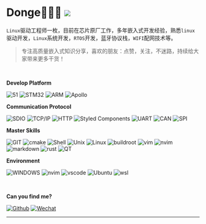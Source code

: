 # Donge🧑🏻‍💻 ![](https://visitor-badge.laobi.icu/badge?page_id=uniondong.uniondong.github.io)

`Linux`驱动工程师一枚，目前在芯片原厂工作，多年嵌入式开发经验，熟悉`linux`驱动开发，`Linux`系统开发，`RTOS`开发，蓝牙协议栈，`WIFI`配网技术等。 

> 专注高质量嵌入式知识分享，喜欢的朋友：点赞，关注，不迷路，持续给大家带来更多干货！

&nbsp;

**Develop Platform**

<p>
  <img alt="51" src="https://img.shields.io/badge/-51-45b8d8?style=flat-square&logo=42&logoColor=white" />
  <img alt="STM32" src="https://img.shields.io/badge/-STM32-000000?style=flat-square&logo=STMicroelectronics&logoColor=white" />
  <img alt="ARM"
    src="https://img.shields.io/badge/-ARM-007ACC?style=flat-square&logo=Arm&logoColor=white" />
  <img alt="Apollo"
    src="https://img.shields.io/badge/-SOC-311C87?style=flat-square&logo=society6&logoColor=white" />
</p>


**Communication Protocol**

<p>
    <img alt="SDIO" src="https://img.shields.io/badge/-SDIO-E10098?style=flat-square&logo=codio&logoColor=white" />
      <img alt="TCP/IP" src="https://img.shields.io/badge/-TCP/IP-ea2845?style=flat-square&logo=trpc&logoColor=white" />
 <img alt="HTTP" src="https://img.shields.io/badge/-HTTP-CC6699?style=flat-square&logo=aiohttp&logoColor=white" />
<img alt="Styled Components"
    src="https://img.shields.io/badge/-IIC-db7092?style=flat-square&logo=icq&logoColor=white" />
<img alt="UART" src="https://img.shields.io/badge/-UART-CB3837?style=flat-square&logo=dart&logoColor=white" />
<img alt="CAN" src="https://img.shields.io/badge/-CAN-E34F26?style=flat-square&logo=canonical&logoColor=white" />
<img alt="SPI"
    src="https://img.shields.io/badge/-SPI-EC4A3F?style=flat-square&logo=spinnaker&logoColor=white" />
</p>


**Master Skills**

<p>
    <img alt="GIT"
    src="https://img.shields.io/badge/-GIT-F7B93E?style=flat-square&logo=git&logoColor=black" />
    <img alt="cmake" src="https://img.shields.io/badge/-Cmake-50B3D0?style=flat-square&logo=cmake&logoColor=white" />
<img alt="Shell" src="https://img.shields.io/badge/-Shell-81A3F9?style=flat-square&logo=Shell&logoColor=white" />
<img alt="Unix" src="https://img.shields.io/badge/-Unix-5BA17F?style=flat-square&logo=nixos&logoColor=white" />
  <img alt="Linux"
    src="https://img.shields.io/badge/-Linux-13aa52?style=flat-square&logo=linux&logoColor=white" />
  <img alt="buildroot" src="https://img.shields.io/badge/-buildroot-000000?style=flat-square&logo=buildkite&logoColor=white" />
  <img alt="vim" src="https://img.shields.io/badge/-vim-EB543A?style=flat-square&logo=vim&logoColor=white" />
  <img alt="nvim" src="https://img.shields.io/badge/NeoVim-649047?style=flat-square&logo=neovim&logoColor=ffffff" />
      <img alt="markdown" src="https://img.shields.io/badge/-Markdown-61DAFB?style=flat-square&logo=markdown&logoColor=white" />
  <img alt="rust" src="https://img.shields.io/badge/-RUST-1793D1?style=flat-square&logo=rust&logoColor=white" />
  <img alt="QT" src="https://img.shields.io/badge/-QT-61DAFB?style=flat-square&logo=QT&logoColor=white" />
</p>


**Environment**

<p>
  <img alt="WINDOWS" src="https://img.shields.io/badge/-Windows-333?style=flat-square&logo=Windows&logoColor=white" />
  <img alt="nvim" src="https://img.shields.io/badge/NeoVim-649047?style=flat-square&logo=neovim&logoColor=ffffff" />
  <img alt="vscode" src="https://img.shields.io/badge/Visual%20Studio%20Code-blue?style=flat-square&logo=visual-studio-code&logoColor=ffffff" />
  <img alt="Ubuntu" src="https://img.shields.io/badge/-Ubuntu-DB652A?style=flat-square&logo=ubuntu&logoColor=white" />
  <img alt="wsl" src="https://img.shields.io/badge/-WSL-1793D1?style=flat-square&logo=slack&logoColor=white" />
</p>


&nbsp;

**Can you find me?**

<p><a href="https://uniondong.github.io/" target="_blank"><img alt="Github" src="https://img.shields.io/badge/GitHub-%2312100E.svg?&style=for-the-badge&logo=Github&logoColor=white" /></a> <a href="https://image-1305421143.cos.ap-nanjing.myqcloud.com/image/202210182220145.png" target="_blank"><img alt="Wechat" src="https://img.shields.io/badge/wechat-%231DA1F2.svg?&style=for-the-badge&logo=wechat&logoColor=green" /> 
</p>



---

